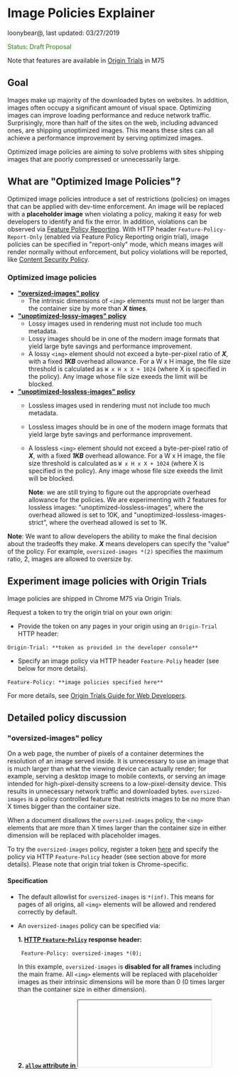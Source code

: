 #  Image Policies Explainer

loonybear@, last updated: 03/27/2019

<span style="color:#38761d;">Status: Draft Proposal
   
   Note that features are available in [Origin Trials](https://github.com/GoogleChrome/OriginTrials) in M75</span>


## Goal

Images make up majority of the downloaded bytes on websites. In addition, images often occupy a significant amount of visual space. Optimizing images can improve loading performance and reduce network traffic. Surprisingly, more than half of the sites on the web, including advanced ones, are shipping unoptimized images. This means these sites can all achieve a performance improvement by serving optimized images.

Optimized image policies are aiming to solve problems with sites shipping images that are poorly compressed or unnecessarily large.


## What are "Optimized Image Policies"?

Optimized image policies introduce a set of restrictions (policies) on images that can be applied with dev-time enforcement. An image will be replaced with a **placeholder image** when violating a policy, making it easy for web developers to identify and fix the error. In addition, violations can be observed via [Feature Policy Reporting](https://github.com/w3c/webappsec-feature-policy/blob/master/reporting.md). With HTTP header `Feature-Policy-Report-Only` (enabled via Feature Policy Reporting origin trial), image policies can be specified in "report-only" mode, which means images will render normally without enforcement, but policy violations will be reported, like [Content Security Policy](https://w3c.github.io/webappsec-csp/#cspro-header).


### Optimized image policies

*   **["oversized-images" policy](#oversized-images)**
    *   The intrinsic dimensions of `<img>` elements must not be larger than the container size by more than _***X times***_.
*   **["unoptimized-lossy-images" policy](#unoptimized-{lossy,lossless}-images)**
    *   Lossy images used in rendering must not include too much metadata.
    *   Lossy images should be in one of the modern image formats that yield large byte savings and performance improvement.
    *   A lossy `<img>` element should not exceed a byte-per-pixel ratio of _***X***_, with a fixed _**1KB**_ overhead allowance. For a W x H image, the file size threshold is calculated as `W x H x X + 1024` (where X is specified in the policy). Any image whose file size exeeds the limit will be blocked.
*   **["unoptimized-lossless-images" policy](#unoptimized-{lossy,lossless}-images)**
    *   Lossless images used in rendering must not include too much metadata.
    *   Lossless images should be in one of the modern image formats that yield large byte savings and performance improvement.
    *   A lossless `<img>` element should not exceed a byte-per-pixel ratio of _***X***_, with a fixed _**1KB**_ overhead allowance. For a W x H image, the file size threshold is calculated as `W x H x X + 1024` (where X is specified in the policy). Any image whose file size exeeds the limit will be blocked.
    
        **Note**: we are still trying to figure out the appropriate overhead allowance for the policies. We are experimenting with 2 features for lossless images: "unoptimized-lossless-images", where the overhead allowed is set to 10K, and "unoptimized-lossless-images-strict", where the overhead allowed is set to 1K.

**Note**: We want to allow developers the ability to make the final decision about the tradeoffs they make. _***X***_ means developers can specify the "value" of the policy. For example, `oversized-images *(2)` specifies the maximum ratio, 2, images are allowed to oversize by.


## Experiment image policies with Origin Trials

Image policies are shipped in Chrome M75 via Origin Trials.

Request a token to try the origin trial on your own origin:
   * Provide the token on any pages in your origin using an `Origin-Trial` HTTP header:
   ```
   Origin-Trial: **token as provided in the developer console**
   ```

   * Specify an image policy via HTTP header `Feature-Poliy` header (see below for more details). 
   ```
   Feature-Policy: **image policies specified here**
   ```

For more details, see [Origin Trials Guide for Web Developers](https://github.com/GoogleChrome/OriginTrials/blob/gh-pages/developer-guide.md).



## Detailed policy discussion

<a name="oversized-images">
   
### "oversized-images" policy

</a>

On a web page, the number of pixels of a container determines the resolution of an image served inside. It is unnecessary to use an image that is much larger than what the viewing device can actually render; for example, serving a desktop image to mobile contexts, or serving an image intended for high-pixel-density screens to a low-pixel-density device. This results in unnecessary network traffic and downloaded bytes. `oversized-images` is a policy controlled feature that restricts images to be no more than X times bigger than the container size.

When a document disallows the `oversized-images` policy, the `<img>` elements that are more than X times larger than the container size in either dimension will be replaced with placeholder images.

To try the `oversized-images` policy, register a token [here](https://developers.chrome.com/origintrials/#/trials/active) and specify the policy via HTTP `Feature-Policy` header (see section above for more details). Please note that origin trial token is Chrome-specific.


#### Specification

- The default allowlist for `oversized-images` is `*(inf)`. This means for pages of all origins,
all `<img>` elements will be allowed and rendered correctly by default.

- An `oversized-images` policy can be specified via:

    **1. [HTTP `Feature-Policy`]( https://w3c.github.io/webappsec-feature-policy/#feature-policy-http-header-field) response header:**
   ```html
    Feature-Policy: oversized-images *(0);
   ```
    In this example, `oversized-images` is **disabled for all frames** including the main frame. All `<img>` elements will be replaced with placeholder images as their intrinsic dimensions will be more than 0 (0 times larger than the container size in either dimension).
    
    **2. [`allow` attribute in <iframe>](https://developer.mozilla.org/en-US/docs/Web/HTML/Element/iframe#Attributes):**
   ```html
   <iframe src="https://example.com" allow="oversized-images 'self'(2) https://foo.com(3);">
   ```
    In this example, `oversized-images` is **disabled everywhere except on the origin of the main document and on `https://foo.com`**. On the origin of the main document, any `<img>` element whose intrinsic dimensions are more than _2_ times larger than the container size in either dimension will be replaced with a placeholder image. On 'https://foo.com', any `<img>` element whose intrinsic dimensions are more than _3_ times larger than the container size in either dimension will be replaced with a placeholder image. **`<img>` elements on any other origins will be replaced with placeholder images**.

    ```html
    <iframe allow="oversized-images *(4) 'self'(3)"></iframe>
    ```
    In this example, **the maximum oversizing ratio allowed is set to 4 everywhere except on the origin of the main document where it is set to 3**. On the origin of the main document, any `<img>` element whose intrinsic dimensions are more than _4_ times larger than the container size in either dimension will be replaced with a placeholder image. On other origins, any `<img>` element whose intrinsic dimensions are more than _3_ times larger than the container size in either dimension will be replaced with a placeholder image.

- The recomnended oversizing ratio is **2**.

  **Note**: `oversized-images` takes a device's pixel ratio into account and compares the actual number of rendered pixels to the source image's intrinsic size.

  Use `srcset` to scale images on a higher resolution device.

- Feature policies combine in subframes, and the minimum value of the downscaling ratio will be applied. So if a frame whose maximum oversizing ration is set to 4, embed another using this syntax:

   ```html
   Feature-Policy: oversized-images *(4);
   ```
   ```html
   <iframe allow="oversized-images *(5)"></iframe>
   ```
   then the child frame would be allowed to render images with maximum oversizing ratio of **4**.   

   If that frame embedded another child frame of the syntax:

   ```html
   Feature-Policy: oversized-images *(4);
   ```
   ```html
   <iframe allow="oversized-images *(3)"></iframe>
   ```
   
   then the other child frame would be allowed to render images with maximum oversizing ratio of **3**.
   
   
   
#### Examples

<table>
  <tr align="center">
   <td width="400">Feature-Policy: oversized-images *(2);</td>
   <td width="400">Default behavior</td>
  </tr>
  <tr align="center">
   <td>
<img src="resources/max-ds-img-disabled1.png" width="80%">
   </td>
   <td>
<img src="resources/max-ds-img-enabled1.png" width="80%">
   </td>
  </tr>
</table>

For an `<img>` element, if neither the intrinsic width nor the intrinsic height of the source image exceeds the number of pixels allowed by the policy in the container (2 times larger than the container's width or height), the image will be rendered correctly; if both the width and the height of the source image exceed the limit, a placeholder image will be rendered instead.


<table>
  <tr align="center">
   <td width="400">Feature-Policy: oversized-images *(2);</td>
   <td width="400">Default behavior</td>
  </tr>
  <tr align="center">
   <td>
<img src="resources/max-ds-img-disabled0.png" width="80%">
   </td>
   <td>
<img src="resources/max-ds-img-enabled0.png" width="80%">
   </td>
  </tr>
</table>

For an `<img>` element, if neither the intrinsic width nor the intrinsic height of the source image exceeds the number of pixels allowed by the policy in the container (2 times larger than the container's width or height), the image will be rendered correctly; if the intrinsic width the source image exceeds the limit, a placeholder image will be rendered instead.


<table>
  <tr align="center">
   <td width="400">Feature-Policy: oversized-images *(2);</td>
   <td width="400">Default behavior</td>
  </tr>
  <tr align="center">
   <td>
<img src="resources/max-ds-img-disabled2.png" width="80%">
   </td>
   <td>
<img src="resources/max-ds-img-enabled2.png" width="80%">
   </td>
  </tr>
</table>

For an `<img>` element, if neither the intrinsic width or the intrinsic height of the source image exceeds the number of pixels allowed by the policy in the container (2 times larger than the container's width or height), the image will be rendered correctly; if the intrinsic height the source image exceeds the limit, a placeholder image will be rendered instead.
</br></br>


<a name="unoptimized-{lossy,lossless}-images">

### "unoptimized-lossy-images" policy and "unoptimized-lossless-images" policy

</a>

When optimizing images, the file size should be kept as small as possible. The larger the download size is, the longer it takes a page to load. Stripping metadata, picking a good image format, and using image compression, are all common ways to optimize an image's file size. `unoptimized-lossless-images` and `unoptimized-lossy-images` are policy controlled features that restricts images to a file size of no more than X times larger than the image resolution (width times height, pixels) on the web page.

When a document disallows the `unoptimized-lossless-images` policy or the `unoptimized-lossy-images` policy, the lossless or the lossy `<img>` elements whose file sizes are too large will be replaced with placeholder images.

**Note**: "unoptimized-lossy-images" policy and "unoptimized-lossless-images" policy do not apply on SVG images.

#### Specification
- The default allowlist for `unoptimized-lossless-images` and `unoptimized-lossy-images` is `*(inf)`. This means for pages of all origins, all `<img>` elements will be allowed and rendered correctly by default.

- The maximum file size allowrance is calculated as following:

   ```overhead allowance + byte-per-pixel ratio * image resolution``` 

   + The overhead allowance is tentatively set to 1KB (1024 bytes).
   + The byte-per-pixel ratio is specified by the user. 
        + The recommended byte-per-pixel ratio is **0.5** for lossy images ("unoptimized-lossy-images").
        + The recommended byte-per-pixel ratio is **1** for lossless images ("unoptimized-lossless-images").
 
- An "unoptimized-lossy-images" policy or an "unoptimized-lossless-images" policy can be specified via:

    **1. [HTTP `Feature-Policy`]( https://w3c.github.io/webappsec-feature-policy/#feature-policy-http-header-field) response header:**
    ```html
    Feature-Policy: unoptimized-lossy-images *(0);
    ```
    In this example, `unoptimized-lossy-images` is **disabled for all frames** including the main frame. Any `<img>` element of JPEG format whose file size is over 1KB will be replaced with placeholder images as the byte-per-pixel ratio allowed is 0.

    **2. [`allow` attribute in <iframe>](https://developer.mozilla.org/en-US/docs/Web/HTML/Element/iframe#Attributes):**
    ```html
    <iframe src="https://example.com" allow="unoptimized-lossless-images 'self'(0.8) https://foo.com(1);">
    ```

    In this example, `unoptimized-lossless-images` is **disabled everywhere except on the origin of the main document and on `https://foo.com`**. On the origin of the main document, any non JPEG `<img>` element whose file size exeeds the maximum file size allowance (with pite-per-pixel ratio set to 0.8) will be replaced with a placeholder image. On 'https://foo.com', any non JPEG `<img>` element whose file size exeeds the maximum file size allowance (with pite-per-pixel ratio set to 1) will be replaced with a placeholder image. **`<img>` elements on any other origins whose file size exeeds 1KB will be replaced with placeholder images**.

- Feature policies combine in subframes, and the minimum value of the byte-per-pixel ratio will be applied, so if a frame, whose maximum byte-per-pixel ratio is set to 0.9 for unoptimized-lossy-images, embedded another, which the syntax:

    ```html
    Feature-Policy: unoptimized-lossy-images *(0.9);
    ```
    ```html
    <iframe allow="unoptimized-lossy-images *(1.2)"></iframe>
    ```
    then the child frame would be allowed to render images with maximum byte-per-pixel ratio set to **0.9**

    ```html
    Feature-Policy: unoptimized-lossy-images *(0.9);
    ```
    ```html
    <iframe allow="unoptimized-lossy-images *(0.2)"></iframe>
    ```
   then the child frame would be allowed to render images with maximum byte-per-pixel ratio set to **0.2**


#### Examples

<table>
  <tr align="center">
   <td width="400">Feature-Policy: unoptimized-lossy-images *(0.8); </td>
   <td width="400">Default behavior </td>
  </tr>
  <tr align="center">
   <td>
 <img src="resources/unoptimized-disabled.png" width="80%"> 
   </td>
   <td>
 <img src="resources/unoptimized-enabled.png" width="80%"> 
   </td>
  </tr>
</table>

Any `<img>` element whose file size is within the allowance will be rendered correctly;

